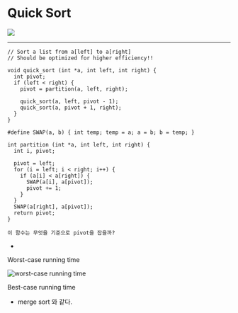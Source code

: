 # Quick Sort

![](https://d2mxuefqeaa7sj.cloudfront.net/s_F0BC68418A661984FFF0BA922A1F1B1A466D2563C6927C7FBCE2D5BE1D9FCA01_1507108362018_image.png)

----------
    // Sort a list from a[left] to a[right]
    // Should be optimized for higher efficiency!!
    
    void quick_sort (int *a, int left, int right) {
      int pivot;
      if (left < right) {
        pivot = partition(a, left, right);
        
        quick_sort(a, left, pivot - 1);
        quick_sort(a, pivot + 1, right);
      }
    }
    
    #define SWAP(a, b) { int temp; temp = a; a = b; b = temp; }
    
    int partition (int *a, int left, int right) {
      int i, pivot;
      
      pivot = left;
      for (i = left; i < right; i++) {
        if (a[i] < a[right]) {
          SWAP(a[i], a[pivot]);
          pivot += 1;
        }
      }
      SWAP(a[right], a[pivot]);
      return pivot;
    }

`이 함수는 무엇을 기준으로 pivot을 잡을까?` 

- 

Worst-case running time


![worst-case running time](https://d2mxuefqeaa7sj.cloudfront.net/s_F0BC68418A661984FFF0BA922A1F1B1A466D2563C6927C7FBCE2D5BE1D9FCA01_1507114150815_image.png)


Best-case running time

- merge sort 와 같다.



